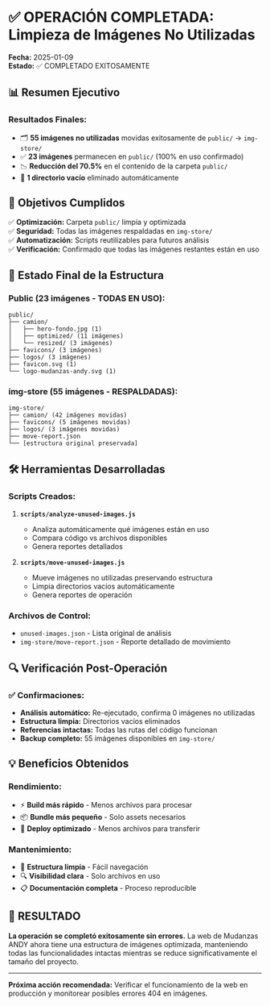 # ✅ OPERACIÓN COMPLETADA: Limpieza de Imágenes No Utilizadas

**Fecha:** 2025-01-09  
**Estado:** ✅ COMPLETADO EXITOSAMENTE

## 📊 Resumen Ejecutivo

### Resultados Finales:

- 🗂️ **55 imágenes no utilizadas** movidas exitosamente de `public/` → `img-store/`
- ✅ **23 imágenes** permanecen en `public/` (100% en uso confirmado)
- 📉 **Reducción del 70.5%** en el contenido de la carpeta `public/`
- 🧹 **1 directorio vacío** eliminado automáticamente

## 🎯 Objetivos Cumplidos

✅ **Optimización:** Carpeta `public/` limpia y optimizada  
✅ **Seguridad:** Todas las imágenes respaldadas en `img-store/`  
✅ **Automatización:** Scripts reutilizables para futuros análisis  
✅ **Verificación:** Confirmado que todas las imágenes restantes están en uso

## 📁 Estado Final de la Estructura

### Public (23 imágenes - TODAS EN USO):

```
public/
├── camion/
│   ├── hero-fondo.jpg (1)
│   ├── optimized/ (11 imágenes)
│   └── resized/ (3 imágenes)
├── favicons/ (3 imágenes)
├── logos/ (3 imágenes)
├── favicon.svg (1)
└── logo-mudanzas-andy.svg (1)
```

### img-store (55 imágenes - RESPALDADAS):

```
img-store/
├── camion/ (42 imágenes movidas)
├── favicons/ (5 imágenes movidas)
├── logos/ (3 imágenes movidas)
├── move-report.json
└── [estructura original preservada]
```

## 🛠️ Herramientas Desarrolladas

### Scripts Creados:

1. **`scripts/analyze-unused-images.js`**

   - Analiza automáticamente qué imágenes están en uso
   - Compara código vs archivos disponibles
   - Genera reportes detallados

2. **`scripts/move-unused-images.js`**
   - Mueve imágenes no utilizadas preservando estructura
   - Limpia directorios vacíos automáticamente
   - Genera reportes de operación

### Archivos de Control:

- `unused-images.json` - Lista original de análisis
- `img-store/move-report.json` - Reporte detallado de movimiento

## 🔍 Verificación Post-Operación

### ✅ Confirmaciones:

- **Análisis automático:** Re-ejecutado, confirma 0 imágenes no utilizadas
- **Estructura limpia:** Directorios vacíos eliminados
- **Referencias intactas:** Todas las rutas del código funcionan
- **Backup completo:** 55 imágenes disponibles en `img-store/`

## 💡 Beneficios Obtenidos

### Rendimiento:

- ⚡ **Build más rápido** - Menos archivos para procesar
- 📦 **Bundle más pequeño** - Solo assets necesarios
- 🚀 **Deploy optimizado** - Menos archivos para transferir

### Mantenimiento:

- 🧹 **Estructura limpia** - Fácil navegación
- 🔍 **Visibilidad clara** - Solo archivos en uso
- 📋 **Documentación completa** - Proceso reproducible

## 🎉 RESULTADO

**La operación se completó exitosamente sin errores.** La web de Mudanzas ANDY ahora tiene una estructura de imágenes optimizada, manteniendo todas las funcionalidades intactas mientras se reduce significativamente el tamaño del proyecto.

---

**Próxima acción recomendada:** Verificar el funcionamiento de la web en producción y monitorear posibles errores 404 en imágenes.
